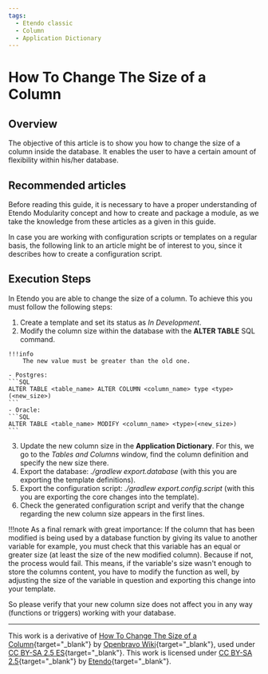 ```yaml
---
tags:
  - Etendo classic
  - Column
  - Application Dictionary
---
```


# How To Change The Size of a Column

## Overview

The objective of this article is to show you how to change the size of a column inside the database. It enables the user to have a certain amount of flexibility within his/her database.

## Recommended articles

Before reading this guide, it is necessary to have a proper understanding of Etendo Modularity concept and how to create and package a module, as we take the knowledge from these articles as a given in this guide.

In case you are working with configuration scripts or templates on a regular basis, the following link to an article might be of interest to you, since it describes how to create a configuration script.

## Execution Steps

In Etendo you are able to change the size of a column. To achieve this you must follow the following steps:

  1. Create a template and set its status as _In Development_.
  2. Modify the column size within the database with the **ALTER TABLE** SQL command.

    !!!info
        The new value must be greater than the old one.

    - Postgres:
    ```SQL
    ALTER TABLE <table_name> ALTER COLUMN <column_name> type <type>(<new_size>)
    ```
    - Oracle:
    ```SQL
    ALTER TABLE <table_name> MODIFY <column_name> <type>(<new_size>)
    ```

  3. Update the new column size in the **Application Dictionary**. For this, we go to the _Tables and Columns_ window, find the column definition and specify the new size there.
  4. Export the database: _./gradlew export.database_ (with this you are exporting the template definitions).
  5. Export the configuration script: _./gradlew export.config.script_ (with this you are exporting the core changes into the template).
  6. Check the generated configuration script and verify that the change regarding the new column size appears in the first lines.

!!!note
    As a final remark with great importance: If the column that has been modified is being used by a database function by giving its value to another variable for example, you must check that this variable has an equal or greater size (at least the size of the new modified column). Because if not, the process would fail. This means, if the variable's size wasn't enough to store the columns content, you have to modify the function as well, by adjusting the size of the variable in question and exporting this change into your template.

So please verify that your new column size does not affect you in any way (functions or triggers) working with your database.

---

This work is a derivative of [How To Change The Size of a Column](https://wiki.openbravo.com/wiki/How_To_Change_The_Size_of_a_Column){target="\_blank"} by [Openbravo Wiki](http://wiki.openbravo.com/wiki/Welcome_to_Openbravo){target="\_blank"}, used under [CC BY-SA 2.5 ES](https://creativecommons.org/licenses/by-sa/2.5/es/){target="\_blank"}. This work is licensed under [CC BY-SA 2.5](https://creativecommons.org/licenses/by-sa/2.5/){target="\_blank"} by [Etendo](https://etendo.software){target="\_blank"}.